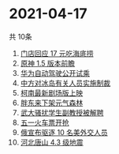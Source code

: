 # 2021-04-17
  共 10条

  <!-- BEGIN -->
  <!-- 最后更新时间:Sat Apr 17 2021 22:15:41 GMT+0000 (Coordinated Universal Time) -->
  1. [门店回应 17 元吃海底捞](https://www.zhihu.com/search?q=海底捞)
1. [原神 1.5 版本前瞻](https://www.zhihu.com/search?q=原神)
1. [华为自动驾驶公开试乘](https://www.zhihu.com/search?q=华为自动驾驶)
1. [中方对冰岛有关人员实施制裁](https://www.zhihu.com/search?q=冰岛)
1. [柯南最新剧场版上映](https://www.zhihu.com/search?q=名侦探柯南：绯色的子弹)
1. [胖东来下架元气森林](https://www.zhihu.com/search?q=胖东来)
1. [武大骚扰学生副教授被解聘](https://www.zhihu.com/search?q=武大)
1. [五一火车票开抢](https://www.zhihu.com/search?q=五一火车票)
1. [俄宣布驱逐 10 名美外交人员](https://www.zhihu.com/search?q=俄美关系)
1. [河北唐山 4.3 级地震](https://www.zhihu.com/search?q=唐山地震)
  <!-- END -->
  